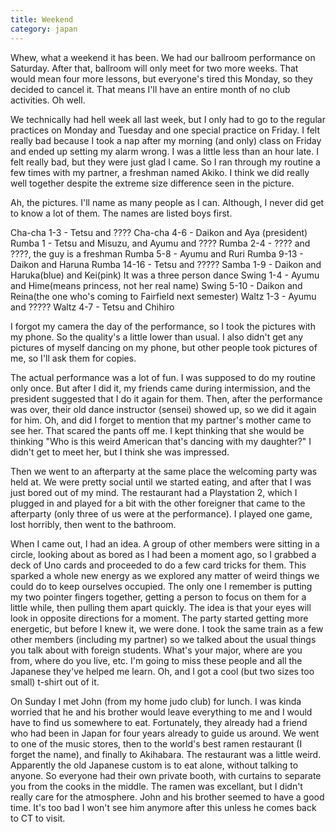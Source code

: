 ```yaml
---
title: Weekend
category: japan
---
```

Whew, what a weekend it has been. We had our ballroom performance on Saturday. After that, ballroom will only meet for two more weeks. That would mean four more lessons, but everyone's tired this Monday, so they decided to cancel it. That means I'll have an entire month of no club activities. Oh well.

We technically had hell week all last week, but I only had to go to the regular practices on Monday and Tuesday and one special practice on Friday. I felt really bad because I took a nap after my morning (and only) class on Friday and ended up setting my alarm wrong. I was a little less than an hour late. I felt really bad, but they were just glad I came. So I ran through my routine a few times with my partner, a freshman named Akiko. I think we did really well together despite the extreme size difference seen in the picture.

Ah, the pictures. I'll name as many people as I can. Although, I never did get to know a lot of them. The names are listed boys first.

Cha-cha 1-3 - Tetsu and ???? Cha-cha 4-6 - Daikon and Aya (president) Rumba 1 - Tetsu and Misuzu, and Ayumu and ???? Rumba 2-4 - ???? and ????, the guy is a freshman Rumba 5-8 - Ayumu and Ruri Rumba 9-13 - Daikon and Haruna Rumba 14-16 - Tetsu and ????? Samba 1-9 - Daikon and Haruka(blue) and Kei(pink) It was a three person dance Swing 1-4 - Ayumu and Hime(means princess, not her real name) Swing 5-10 - Daikon and Reina(the one who's coming to Fairfield next semester) Waltz 1-3 - Ayumu and ????? Waltz 4-7 - Tetsu and Chihiro

I forgot my camera the day of the performance, so I took the pictures with my phone. So the quality's a little lower than usual. I also didn't get any pictures of myself dancing on my phone, but other people took pictures of me, so I'll ask them for copies.

The actual performance was a lot of fun. I was supposed to do my routine only once. But after I did it, my friends came during intermission, and the president suggested that I do it again for them. Then, after the performance was over, their old dance instructor (sensei) showed up, so we did it again for him. Oh, and did I forget to mention that my partner's mother came to see her. That scared the pants off me. I kept thinking that she would be thinking "Who is this weird American that's dancing with my daughter?" I didn't get to meet her, but I think she was impressed.

Then we went to an afterparty at the same place the welcoming party was held at. We were pretty social until we started eating, and after that I was just bored out of my mind. The restaurant had a Playstation 2, which I plugged in and played for a bit with the other foreigner that came to the afterparty (only three of us were at the performance). I played one game, lost horribly, then went to the bathroom.

When I came out, I had an idea. A group of other members were sitting in a circle, looking about as bored as I had been a moment ago, so I grabbed a deck of Uno cards and proceeded to do a few card tricks for them. This sparked a whole new energy as we explored any matter of weird things we could do to keep ourselves occupied. The only one I remember is putting my two pointer fingers together, getting a person to focus on them for a little while, then pulling them apart quickly. The idea is that your eyes will look in opposite directions for a moment. The party started getting more energetic, but before I knew it, we were done. I took the same train as a few other members (including my partner) so we talked about the usual things you talk about with foreign students. What's your major, where are you from, where do you live, etc. I'm going to miss these people and all the Japanese they've helped me learn. Oh, and I got a cool (but two sizes too small) t-shirt out of it.

On Sunday I met John (from my home judo club) for lunch. I was kinda worried that he and his brother would leave everything to me and I would have to find us somewhere to eat. Fortunately, they already had a friend who had been in Japan for four years already to guide us around. We went to one of the music stores, then to the world's best ramen restaurant (I forget the name), and finally to Akihabara. The restaurant was a little weird. Apparently the old Japanese custom is to eat alone, without talking to anyone. So everyone had their own private booth, with curtains to separate you from the cooks in the middle. The ramen was excellant, but I didn't really care for the atmosphere. John and his brother seemed to have a good time. It's too bad I won't see him anymore after this unless he comes back to CT to visit.
